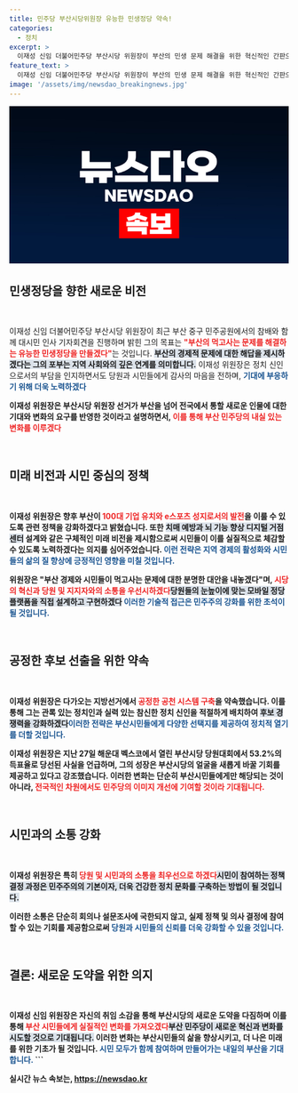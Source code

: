 ```yaml
---
title: 민주당 부산시당위원장 유능한 민생정당 약속!
categories:
  - 정치
excerpt: >
  이재성 신임 더불어민주당 부산시당 위원장이 부산의 민생 문제 해결을 위한 혁신적인 간판으로 주목받고 있다. 참배 후 기자회견에서 미래 비전과 공정한 공천 시스템 등을 약속하며 기대를 모으고 있다.
feature_text: >
  이재성 신임 더불어민주당 부산시당 위원장이 부산의 민생 문제 해결을 위한 혁신적인 간판으로 주목받고 있다. 참배 후 기자회견에서 미래 비전과 공정한 공천 시스템 등을 약속하며 기대를 모으고 있다.
image: '/assets/img/newsdao_breakingnews.jpg'
---
```


<p><img src="/assets/img/newsdao_breakingnews.jpg" alt="flaretime 속보" /></p>



<h2 data-ke-size="size26">민생정당을 향한 새로운 비전</h2>

<p data-ke-size="size16">&nbsp;</p>

<p>이재성 신임 더불어민주당 부산시당 위원장이 최근 부산 중구 민주공원에서의 참배와 함께 대시민 인사 기자회견을 진행하며 밝힌 그의 목표는 <b><span style="color: #ee2323;">"부산의 먹고사는 문제를 해결하는 유능한 민생정당을 만들겠다"</span></b>는 것입니다. <b><span style="background-color: #21538527;">부산의 경제적 문제에 대한 해답을 제시하겠다는 그의 포부는 지역 사회와의 깊은 연계를 의미합니다.</span></b> 이재성 위원장은 정치 신인으로서의 부담을 인지하면서도 당원과 시민들에게 감사의 마음을 전하며, <b><span style="color: #1a5490;">기대에 부응하기 위해 더욱 노력하겠다</span></b는 다짐을 했습니다. </p>

<p>이재성 위원장은 부산시당 위원장 선거가 부산을 넘어 전국에서 통할 새로운 인물에 대한 기대와 변화의 요구를 반영한 것이라고 설명하면서, <b><span style="color: #ee2323;">이를 통해 부산 민주당의 내실 있는 변화를 이루겠다</span></b는 의지를 드러냈습니다. 그는 시당 위원장으로서 부산 경제와 시민들의 생활을 책임지겠다는 포부를 더욱 구체화하였습니다. </p>

<p data-ke-size="size16">&nbsp;</p>

<h2 data-ke-size="size26">미래 비전과 시민 중심의 정책</h2>

<p data-ke-size="size16">&nbsp;</p>

<p>이재성 위원장은 향후 부산이 <b><span style="color: #ee2323;">100대 기업 유치와 e스포츠 성지로서의 발전</span></b>을 이룰 수 있도록 관련 정책을 강화하겠다고 밝혔습니다. 또한 <b><span style="background-color: #21538527;">치매 예방과 뇌 기능 향상 디지털 거점센터</span></b> 설계와 같은 구체적인 미래 비전을 제시함으로써 시민들이 이를 실질적으로 체감할 수 있도록 노력하겠다는 의지를 심어주었습니다. <b><span style="color: #1a5490;">이런 전략은 지역 경제의 활성화와 시민들의 삶의 질 향상에 긍정적인 영향을 미칠 것입니다.</span></b> </p>

<p>위원장은 "부산 경제와 시민들이 먹고사는 문제에 대한 분명한 대안을 내놓겠다"며, <b><span style="color: #ee2323;">시당의 혁신과 당원 및 지지자와의 소통을 우선시하겠다</span></b고 강조했습니다. <b><span style="background-color: #21538527;">당원들의 눈높이에 맞는 모바일 정당 플랫폼을 직접 설계하고 구현하겠다</span></b고 약속하며, 이는 당원 주권 시대를 건설하기 위한 실질적인 방법이 될 것입니다.<b><span style="color: #1a5490;"> 이러한 기술적 접근은 민주주의 강화를 위한 초석이 될 것입니다.</span></b> </p>

<p data-ke-size="size16">&nbsp;</p>

<h2 data-ke-size="size26">공정한 후보 선출을 위한 약속</h2>

<p data-ke-size="size16">&nbsp;</p>

<p>이재성 위원장은 다가오는 지방선거에서 <b><span style="color: #ee2323;">공정한 공천 시스템 구축</span></b>을 약속했습니다. 이를 통해 그는 관록 있는 정치인과 실력 있는 참신한 정치 신인을 적절하게 배치하여 <b><span style="background-color: #21538527;">후보 경쟁력을 강화하겠다</span></b는 계획을 세웠습니다. <b><span style="color: #1a5490;">이러한 전략은 부산시민들에게 다양한 선택지를 제공하여 정치적 열기를 더할 것입니다.</span></b> </p>

<p>이재성 위원장은 지난 27일 해운대 벡스코에서 열린 부산시당 당원대회에서 53.2%의 득표율로 당선된 사실을 언급하며, 그의 성장은 부산시당의 얼굴을 새롭게 바꿀 기회를 제공하고 있다고 강조했습니다. 이러한 변화는 단순히 부산시민들에게만 해당되는 것이 아니라, <b><span style="color: #ee2323;">전국적인 차원에서도 민주당의 이미지 개선에 기여할 것이라 기대됩니다.</span></b> </p>

<p data-ke-size="size16">&nbsp;</p>

<h2 data-ke-size="size26">시민과의 소통 강화</h2>

<p data-ke-size="size16">&nbsp;</p>

<p>이재성 위원장은 특히 <b><span style="color: #ee2323;">당원 및 시민과의 소통을 최우선으로 하겠다</span></b고 다짐하였습니다. 이는 그가 시당위원장으로서 지닌 중요한 책임이자, 당원들의 목소리를 듣고 이를 실질적으로 정책에 반영하고자 하는 의지를 나타냅니다. <b><span style="background-color: #21538527;">시민이 참여하는 정책 결정 과정은 민주주의의 기본이자, 더욱 건강한 정치 문화를 구축하는 방법이 될 것입니다.</span></b> </p>

<p>이러한 소통은 단순히 회의나 설문조사에 국한되지 않고, 실제 정책 및 의사 결정에 참여할 수 있는 기회를 제공함으로써 <b><span style="color: #1a5490;">당원과 시민들의 신뢰를 더욱 강화할 수 있을 것입니다.</span></b> </p>

<p data-ke-size="size16">&nbsp;</p>

<h2 data-ke-size="size26">결론: 새로운 도약을 위한 의지</h2>

<p data-ke-size="size16">&nbsp;</p>

<p>이재성 신임 위원장은 자신의 취임 소감을 통해 부산시당의 새로운 도약을 다짐하며 이를 통해 <b><span style="color: #ee2323;">부산 시민들에게 실질적인 변화를 가져오겠다</span></b는 의지를 밝혔습니다. 이 위원장의 리더십 아래, <b><span style="background-color: #21538527;">부산 민주당이 새로운 혁신과 변화를 시도할 것으로 기대됩니다.</span></b> 이러한 변화는 부산시민들의 삶을 향상시키고, 더 나은 미래를 위한 기초가 될 것입니다. <b><span style="color: #1a5490;">시민 모두가 함께 참여하며 만들어가는 내일의 부산을 기대합니다.</span></b> 
```</p>
실시간 뉴스 속보는, <a href="https://newsdao.kr" rel="dofollow">https://newsdao.kr</a>


